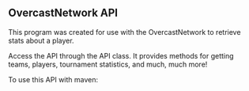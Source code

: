 ## OvercastNetwork API

This program was created for use with the OvercastNetwork to retrieve stats about a player.

Access the API through the API class. It provides methods for getting teams, players, tournament statistics, and much, much more!

To use this API with maven: